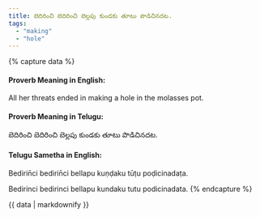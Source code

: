 ```yaml
---
title: బెదిరించి బెదిరించి బెల్లపు కుండకు తూటు పొడిచినదట.
tags:
  - "making"
  - "hole"
---
```


{% capture data %}
#### Proverb Meaning in English:
All her threats ended in making a hole in the molasses pot.

#### Proverb Meaning in Telugu:
బెదిరించి బెదిరించి బెల్లపు కుండకు తూటు పొడిచినదట.

#### Telugu Sametha in English:
Bedirin̄ci bedirin̄ci bellapu kuṇḍaku tūṭu poḍicinadaṭa.

Bedirinci bedirinci bellapu kundaku tutu podicinadata.
{% endcapture %}

{{ data | markdownify }}

